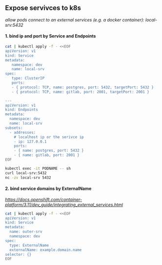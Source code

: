 ## Expose servivces to k8s
*allow pods connect to an external services (e.g. a docker container): local-srv:5432*

#### 1. bind ip and port by Service and Endpoints
```bash
cat | kubectl apply -f - <<EOF
apiVersion: v1
kind: Service
metadata:
   namespace: dev
   name: local-srv
spec:
   type: ClusterIP
   ports:
   - { protocol: TCP, name: postgres, port: 5432, targetPort: 5432 }
   - { protocol: TCP, name: gitlab, port: 2001, targetPort: 2001 }

---
apiVersion: v1
kind: Endpoints
metadata:
  namespace: dev
  name: local-srv
subsets:
  - addresses:
    # localhost ip or the serivce ip
    - ip: 127.0.0.1
    ports:
    - { name: postgres, port: 5432 }
    - { name: gitlab, port: 2001 }
EOF

kubectl exec -it PODNAME -- sh
curl local-srv:5432
nc -zv local-srv 5432
```

#### 2. bind service domains by ExternalName
*https://docs.openshift.com/container-platform/3.11/dev_guide/integrating_external_services.html*

```bash
cat | kubectl apply -f - <<EOF
apiVersion: v1
kind: Service
metadata:
  name: outer-srv
  namespace: dev
spec:
  type: ExternalName
  externalName: example.domain.name
selector: {}
EOF
```
